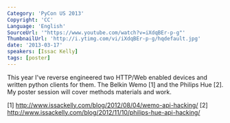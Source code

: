 ```yaml
---
Category: 'PyCon US 2013'
Copyright: 'CC'
Language: 'English'
SourceUrl: '"https://www.youtube.com/watch?v=iXdqBEr-p-g"'
ThumbnailUrl: 'http://i.ytimg.com/vi/iXdqBEr-p-g/hqdefault.jpg'
date: '2013-03-17'
speakers: [Issac Kelly]
tags: [poster]
---
```

This year I've reverse engineered two HTTP/Web enabled devices and written python clients for them. The Belkin Wemo [1] and the Philips Hue [2]. My poster session will cover methods materials and work.

[1] http://www.issackelly.com/blog/2012/08/04/wemo-api-hacking/
[2] http://www.issackelly.com/blog/2012/11/10/philips-hue-api-hacking/
